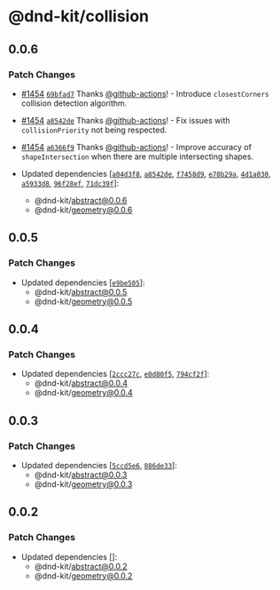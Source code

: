 # @dnd-kit/collision

## 0.0.6

### Patch Changes

- [#1454](https://github.com/clauderic/dnd-kit/pull/1454) [`69bfad7`](https://github.com/clauderic/dnd-kit/commit/69bfad7d795947987a4281f1a61f81b6a7839fe8) Thanks [@github-actions](https://github.com/apps/github-actions)! - Introduce `closestCorners` collision detection algorithm.

- [#1454](https://github.com/clauderic/dnd-kit/pull/1454) [`a8542de`](https://github.com/clauderic/dnd-kit/commit/a8542de56d39c3cd3b6ef981172a0782454295b2) Thanks [@github-actions](https://github.com/apps/github-actions)! - Fix issues with `collisionPriority` not being respected.

- [#1454](https://github.com/clauderic/dnd-kit/pull/1454) [`a6366f9`](https://github.com/clauderic/dnd-kit/commit/a6366f9e42836b4c5732141bf314489ede9f60cb) Thanks [@github-actions](https://github.com/apps/github-actions)! - Improve accuracy of `shapeIntersection` when there are multiple intersecting shapes.

- Updated dependencies [[`a04d3f8`](https://github.com/clauderic/dnd-kit/commit/a04d3f88d380853b97585ab3b608561f7b02ce69), [`a8542de`](https://github.com/clauderic/dnd-kit/commit/a8542de56d39c3cd3b6ef981172a0782454295b2), [`f7458d9`](https://github.com/clauderic/dnd-kit/commit/f7458d9dc32824dbea3a6d5dfb29236f19a2c073), [`e70b29a`](https://github.com/clauderic/dnd-kit/commit/e70b29ae64837e424f7279c95112fb6e420c4dcc), [`4d1a030`](https://github.com/clauderic/dnd-kit/commit/4d1a0306c920ae064eb5b30c4c02961f50460c84), [`a5933d8`](https://github.com/clauderic/dnd-kit/commit/a5933d8607e63ed08818ffab43e858863cb35d47), [`96f28ef`](https://github.com/clauderic/dnd-kit/commit/96f28ef86adf95e77540732d39033c7f3fb0fd04), [`71dc39f`](https://github.com/clauderic/dnd-kit/commit/71dc39fb2ec21b9a680238a91be419c71ecabe86)]:
  - @dnd-kit/abstract@0.0.6
  - @dnd-kit/geometry@0.0.6

## 0.0.5

### Patch Changes

- Updated dependencies [[`e9be505`](https://github.com/clauderic/dnd-kit/commit/e9be5051b5c99e522fb6efd028d425220b171890)]:
  - @dnd-kit/abstract@0.0.5
  - @dnd-kit/geometry@0.0.5

## 0.0.4

### Patch Changes

- Updated dependencies [[`2ccc27c`](https://github.com/clauderic/dnd-kit/commit/2ccc27c566b13d6de46719d0ad5978d655261177), [`e0d80f5`](https://github.com/clauderic/dnd-kit/commit/e0d80f59c733b3adcf1fc89d29aa80257e7edd98), [`794cf2f`](https://github.com/clauderic/dnd-kit/commit/794cf2f4bdeeb57a197effb1df654c7c44cf34a3)]:
  - @dnd-kit/abstract@0.0.4
  - @dnd-kit/geometry@0.0.4

## 0.0.3

### Patch Changes

- Updated dependencies [[`5ccd5e6`](https://github.com/clauderic/dnd-kit/commit/5ccd5e668fb8d736ec3c195116559cb5c5684e80), [`886de33`](https://github.com/clauderic/dnd-kit/commit/886de33d0df851ebdcb3fcf2915f9623069b06d1)]:
  - @dnd-kit/abstract@0.0.3
  - @dnd-kit/geometry@0.0.3

## 0.0.2

### Patch Changes

- Updated dependencies []:
  - @dnd-kit/abstract@0.0.2
  - @dnd-kit/geometry@0.0.2
